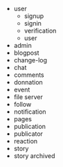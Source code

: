 - user
    - signup
    - signin
    - verification
    - user
- admin
- blogpost
- change-log
- chat
- comments
- donnation
- event
- file server
- follow
- notification
- pages
- publication
- publicator
- reaction
- story
- story archived
